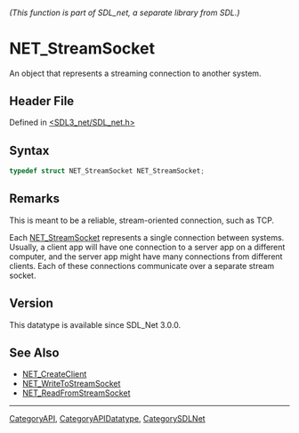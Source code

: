 ###### (This function is part of SDL_net, a separate library from SDL.)
# NET_StreamSocket

An object that represents a streaming connection to another system.

## Header File

Defined in [<SDL3_net/SDL_net.h>](https://github.com/libsdl-org/SDL_net/blob/main/include/SDL3_net/SDL_net.h)

## Syntax

```c
typedef struct NET_StreamSocket NET_StreamSocket;
```

## Remarks

This is meant to be a reliable, stream-oriented connection, such as TCP.

Each [NET_StreamSocket](NET_StreamSocket) represents a single connection
between systems. Usually, a client app will have one connection to a server
app on a different computer, and the server app might have many connections
from different clients. Each of these connections communicate over a
separate stream socket.

## Version

This datatype is available since SDL_Net 3.0.0.

## See Also

- [NET_CreateClient](NET_CreateClient)
- [NET_WriteToStreamSocket](NET_WriteToStreamSocket)
- [NET_ReadFromStreamSocket](NET_ReadFromStreamSocket)

----
[CategoryAPI](CategoryAPI), [CategoryAPIDatatype](CategoryAPIDatatype), [CategorySDLNet](CategorySDLNet)

